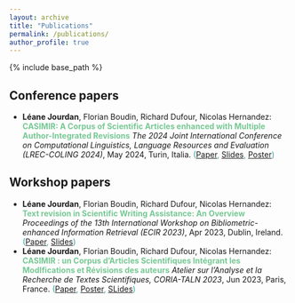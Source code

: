 ```yaml
---
layout: archive
title: "Publications"
permalink: /publications/
author_profile: true
---
```


{% include base_path %}

Conference papers
---------
* **Léane Jourdan**, Florian Boudin, Richard Dufour, Nicolas Hernandez: **<span style="color: #76c893">CASIMIR: A Corpus of Scientific Articles enhanced with Multiple Author-Integrated Revisions</span>** *The 2024 Joint International Conference on Computational Linguistics, Language Resources and Evaluation (LREC-COLING 2024)*, May 2024, Turin, Italia. <span style="color: #34a0a4">([Paper](https://aclanthology.org/2024.lrec-main.257/), [Slides](), [Poster]())</span>

Workshop papers
---------
* **Léane Jourdan**, Florian Boudin, Richard Dufour, Nicolas Hernandez: **<span style="color: #76c893">Text revision in Scientific Writing Assistance: An Overview</span>** *Proceedings of the 13th International Workshop on Bibliometric-enhanced Information Retrieval (ECIR 2023)*, Apr 2023, Dublin, Ireland. <span style="color: #34a0a4">([Paper](https://arxiv.org/pdf/2303.16726.pdf), [Slides]())
* **Léane Jourdan**, Florian Boudin, Richard Dufour, Nicolas Hernandez: **<span style="color: #76c893">CASIMIR : un Corpus d’Articles Scientifiques Intégrant les ModIfications et Révisions des auteurs</span>** *Atelier sur l’Analyse et la Recherche de Textes Scientifiques, CORIA-TALN 2023*, Jun 2023, Paris, France. <span style="color: #34a0a4">([Paper](https://aclanthology.org/2023.jeptalnrecital-arts.10.pdf), [Poster](https://hal.science/hal-04122594), [SLides](/posts/2023/06/blog-workshop-arts/))


